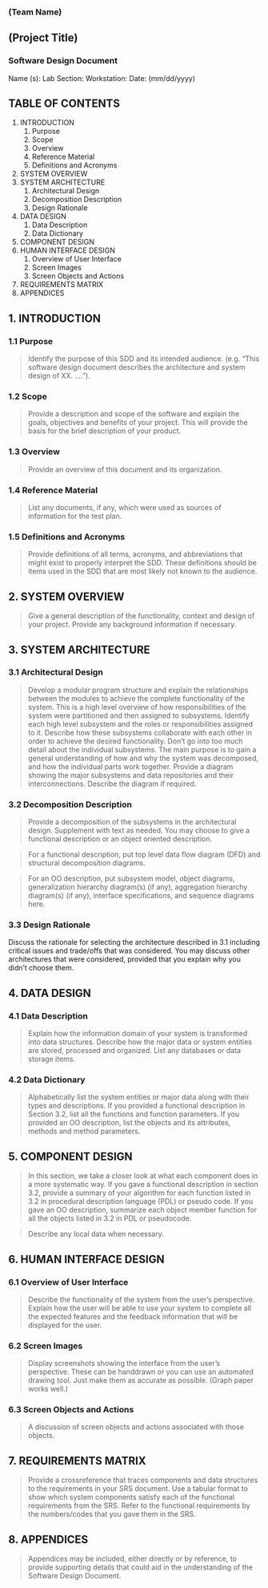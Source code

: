 ### (Team Name)
## (Project Title)
### Software Design Document


Name (s):
Lab Section:
Workstation:
Date: (mm/dd/yyyy)


## TABLE OF CONTENTS
1. INTRODUCTION
    1. Purpose
    2. Scope
    3. Overview
    4. Reference Material
    5. Definitions and Acronyms
2. SYSTEM OVERVIEW
3. SYSTEM ARCHITECTURE
    1. Architectural Design
    2. Decomposition Description
    3. Design Rationale
4. DATA DESIGN
    1. Data Description
    2. Data Dictionary
5. COMPONENT DESIGN
6. HUMAN INTERFACE DESIGN
    1. Overview of User Interface
    2. Screen Images
    3. Screen Objects and Actions
7. REQUIREMENTS MATRIX
8. APPENDICES


## 1. INTRODUCTION
### 1.1 Purpose
> Identify the purpose of this SDD and its intended audience. (e.g. “This software
> design document describes the architecture and system design of XX. ….”).
### 1.2 Scope
> Provide a description and scope of the software and explain the goals, objectives and
> benefits of your project. This will provide the basis for the brief description of your
> product.
### 1.3 Overview
> Provide an overview of this document and its organization.
### 1.4 Reference Material
> List any documents, if any, which were used as sources of information for the test plan.
### 1.5 Definitions and Acronyms
>Provide definitions of all terms, acronyms, and abbreviations that might exist to
> properly interpret the SDD. These definitions should be items used in the SDD that
> are most likely not known to the audience.


## 2. SYSTEM OVERVIEW
> Give a general description of the functionality, context and design of your project.
> Provide any background information if necessary.


## 3. SYSTEM ARCHITECTURE
### 3.1 Architectural Design
> Develop a modular program structure and explain the relationships between the
> modules to achieve the complete functionality of the system. This is a high level
> overview of how responsibilities of the system were partitioned and then assigned to
> subsystems. Identify each high level subsystem and the roles or responsibilities
> assigned to it. Describe how these subsystems collaborate with each other in order to
> achieve the desired functionality. Don’t go into too much detail about the individual
> subsystems. The main purpose is to gain a general understanding of how and why
> the system was decomposed, and how the individual parts work together. Provide a
> diagram showing the major subsystems and data repositories and their
> interconnections. Describe the diagram if required.
### 3.2 Decomposition Description
> Provide a decomposition of the subsystems in the architectural design. Supplement
> with text as needed. You may choose to give a functional description or an object
> oriented description.

> For a functional description, put top level data flow diagram (DFD) and structural
> decomposition diagrams.

> For an OO description, put subsystem model, object diagrams, generalization
> hierarchy diagram(s) (if any), aggregation hierarchy diagram(s) (if any), interface
> specifications, and sequence diagrams here.
### 3.3 Design Rationale
Discuss the rationale for selecting the architecture described in 3.1 including critical
issues and trade/offs that was considered. You may discuss other architectures that
were considered, provided that you explain why you didn’t choose them.


## 4. DATA DESIGN
### 4.1 Data Description
> Explain how the information domain of your system is transformed into data
> structures. Describe how the major data or system entities are stored, processed and
> organized. List any databases or data storage items.
### 4.2 Data Dictionary
> Alphabetically list the system entities or major data along with their types and
> descriptions. If you provided a functional description in Section 3.2, list all the
> functions and function parameters. If you provided an OO description, list the objects
> and its attributes, methods and method parameters.


## 5. COMPONENT DESIGN
> In this section, we take a closer look at what each component does in a more
> systematic way. If you gave a functional description in section 3.2, provide a
> summary of your algorithm for each function listed in 3.2 in procedural description
> language (PDL) or pseudo code. If you gave an OO description, summarize each
> object member function for all the objects listed in 3.2 in PDL or pseudocode.

> Describe any local data when necessary.


## 6. HUMAN INTERFACE DESIGN
### 6.1 Overview of User Interface
> Describe the functionality of the system from the user’s perspective. Explain how the
> user will be able to use your system to complete all the expected features and the
> feedback information that will be displayed for the user.
### 6.2 Screen Images
> Display screenshots showing the interface from the user’s perspective. These can be
> handdrawn or you can use an automated drawing tool. Just make them as accurate
> as possible. (Graph paper works well.)
### 6.3 Screen Objects and Actions
> A discussion of screen objects and actions associated with those objects.


## 7. REQUIREMENTS MATRIX
> Provide a crossreference that traces components and data structures to the
> requirements in your SRS document.
> Use a tabular format to show which system components satisfy each of the functional
> requirements from the SRS. Refer to the functional requirements by the
> numbers/codes that you gave them in the SRS.


## 8. APPENDICES
> Appendices may be included, either directly or by reference, to provide supporting details
> that could aid in the understanding of the Software Design Document. 
